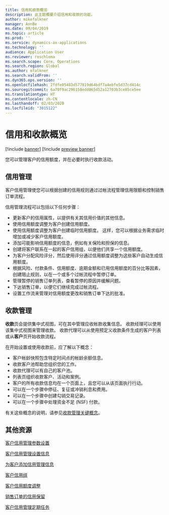 ```yaml
---
title: 信用和收款概览
description: 此主题概要介绍信用和收款的功能。
author: mikefalkner
manager: AnnBe
ms.date: 09/04/2019
ms.topic: article
ms.prod: ''
ms.service: dynamics-ax-applications
ms.technology: ''
audience: Application User
ms.reviewer: roschloma
ms.search.scope: Core, Operations
ms.search.region: Global
ms.author: mfalkner
ms.search.validFrom: ''
ms.dyn365.ops.version: ''
ms.openlocfilehash: 2fdfe05483d577819d64bdf7a4ebfe5d37cd414c
ms.sourcegitcommit: 6a70f9ac296158edd065d52a12703b3ce85ce5ee
ms.translationtype: HT
ms.contentlocale: zh-CN
ms.lasthandoff: 02/03/2020
ms.locfileid: "3015122"
---
```

# <a name="credit-and-collections-overview"></a>信用和收款概览

[!include [banner](../includes/banner.md)]
[!include [preview banner](../includes/preview-banner.md)]

您可以管理客户的信用额度，并在必要时执行收款活动。

## <a name="credit-management"></a>信用管理

客户信用管理使您可以根据创建的信用规则通过过帐流程管理信用限额和控制销售订单流程。

信用管理流程可以包括以下任何步骤：

- 更新客户的信用属性，以提供有关其信用价值的其他信息。
- 使用信用额度调整为客户创建信用额度。
- 使用信用额度调整为客户创建临时信用额度。 这样，您可以根据业务需求临时增加或减少客户信用额度。
- 添加可能影响信用额度的信息，例如有关保险和担保的信息。
- 创建将客户联系在一起的客户信用组，以便他们共享一个信用额度。
- 为客户分配风险评分，然后使用评分通过信用额度调整为这些客户自动生成信用额度。
- 根据风险、付款条件、信用额度、逾期金额和已用信用额度的百分比等因素，创建阻止规则，以在一个或多个过帐流程中暂停订单。
- 管理暂停的销售订单列表，查看暂停的原因并缓解问题。
- 下达销售订单，以便它们继续完成过帐流程。
- 设置工作流来管理对信用额度更改和销售订单下达的批准。

## <a name="collections-management"></a>收款管理

**收款**页会提供集中式视图，可在其中管理应收帐款收集信息。 收款经理可以使用该集中式视图来管理收款。 收款代理可以从使用预定义收款条件生成的客户列表或从**客户**页开始收款流程。

在开始设置或使用收款前，应了解以下概念：

- 客户帐龄快照包含特定时间点的帐龄余额信息。
- 收款客户池帮助您组织您的工作。
- 收款代理可以有自己的客户池。
- 列表页组织收款客户、活动和案例。
- 客户的所有收款信息均在一个页面上，且您可以从该页面执行行动。
- 可以在一个步骤中停征、复征或冲销利息和费用。
- 可以在一个步骤中创建勾销交易记录。
- 可以在一个步骤中处理资金不足 (NSF) 付款。

有关这些概念的说明，请参见[收款管理关键概念](./cm-collections-concepts.md)。

## <a name="additional-resources"></a>其他资源

[客户信用管理参数设置](./cm-credit-mgmt-setup.md)

[客户信用管理设置信息](./cm-setup-information.md)

[为客户添加信用管理信息](./cm-add-credit-mgmt-information-customer.md)

[客户信用组](./cm-customer-credit-groups.md)

[客户信用额度调整](./cm-credit-limit-adjustments.md)

[销售订单的信用保留](./cm-sales-order-credit-holds.md)

[客户信用管理定期任务](./cm-periodic-tasks.md)
